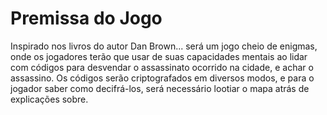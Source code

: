 # Premissa do Jogo

Inspirado nos livros do autor Dan Brown... será um jogo cheio de enigmas, onde os jogadores terão que usar de suas capacidades mentais ao lidar com códigos para desvendar o assassinato ocorrido na cidade, e achar o assassino. Os códigos serão criptografados em diversos modos, e para o jogador saber como decifrá-los, será necessário lootiar o mapa atrás de explicações sobre.

